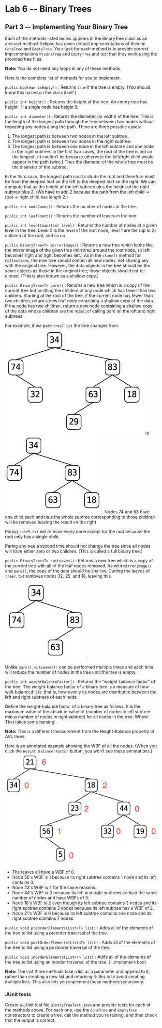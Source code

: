 # Lab 6 -- Binary Trees
## Part 3 -- Implementing Your Binary Tree

Each of the methods listed below appears in the BinaryTree class as an
abstract method. Eclipse has given default implementations of them in
`ConsTree` and `EmptyTree`. Your task for each method is to provide correct
implementations in `ConsTree` and `EmptyTree` and test that they work using
the provided tree files.

**Note:** You do not need any loops in any of these methods.

Here is the complete list of methods for you to implement.

`public boolean isEmpty()`
: Returns `true` if the tree is empty. (You should know this based on the
  class itself.)

`public int height()`
: Returns the height of the tree. An empty tree has height -1, a single node has
 height 0.

`public int diameter()`
: Returns the diameter (or width) of the tree. This is the length of the
  longest path through the tree between two nodes without repeating any nodes
  along the path. There are three possible cases:
  1. The longest path is between two nodes in the left subtree.
  2. The longest path is between two nodes in the right subtree.
  3. The longest path is between one node in the left subtree and one node in the right subtree.
  In the first two cases, the root of the tree is not on the longest. (It
  couldn't be because otherwise the left/right child would appear in the
  path twice.) Thus the diameter of the whole tree must be the diameter of
  the subtree.

  In the third case, the longest path must include the root and therefore must
  be from the deepest leaf on the left to the deepest leaf on the right. We
  can compute that as the height of the left subtree plus the height of the
  right subtree plus 2. (We have to add 2 because the path from the left child
  → root → right child has length 2.)

`public int nodeCount()`
: Returns the number of nodes in the tree.

`public int leafCount()`
: Returns the number of leaves in the tree.

`public int levelCount(int level)`
: Returns the number of nodes at a given level in the tree. Level 0 is the
  level of the root node, level 1 are the (up to 2) children of the root, and so
  on.

`public BinaryTree<T> mirrorImage()`
: Returns a new tree which looks like the mirror image of the given tree
  (mirrored around the root node, so left becomes right and right becomes left.)
  As in the `clone()` method for `Collections`, the new tree should contain all new
  nodes, not sharing any with the original tree. However, the data objects in
  the tree should be the same objects as those in the original tree; those
  objects should not be cloned. (This is also known as a shallow copy.)

`public BinaryTree<T> pare()`
: Returns a new tree which is a copy of the current tree but omitting the
  children of any node which has fewer than two children. Starting at the root
  of the tree, if the current node has fewer than two children, return a new
  leaf node containing a shallow copy of the data. If the node has two children,
  return a new node containing a shallow copy of the data whose children are the
  result of calling pare on the left and right subtrees.

  For example, if we pare `tree7.txt` the tree changes from
  ![Tree 7](tree7.png) to ![Pared tree](pare.png).
  Nodes 74 and 63 have one child each and
  thus the whole subtree corresponding to those children will be removed
  leaving the result on the right

  Paring `tree9.txt` will remove every node except for the root because the
  root only has a single child.

  Paring any tree a second time should not change the tree since all nodes
  will have either zero or two children. (This is called a full binary tree.)

`public BinaryTree<T> cutLeaves()`
: Returns a new tree which is a copy of the current tree with all of the leaf
  nodes removed. As with `mirrorImage()` and `pare()`, the copy of the data should
  be shallow. Cutting the leaves of `tree7.txt` removes nodes 32, 29, and 18, leaving this.

  ![Cut tree](cutleaves.png).


  Unlike `pare()`, `cutLeaves()` can be performed multiple times and each time
  will reduce the number of nodes in the tree until the tree is empty.

`public int weightBalanceFactor()`
: Returns the "weight-balance factor" of the tree. The weight-balance factor
  of a binary tree is a measure of how well-balanced it is; that is, how evenly
  its nodes are distributed between the left and right subtrees of each node.

  Define the weight-balance factor of a binary tree as follows: it is the
  maximum value of the absolute value of (number of nodes in left subtree minus
  number of nodes in right subtree) for all nodes in the tree. Whew! That takes
  some parsing!

  **Note:** This is a different measurement from the Height-Balance property of AVL trees.

  Here is an annotated example showing the WBF of all the nodes. (When you
  click the `Weight Balance Factor` button, you won't see these annotations.)
  ![Weight-balance factor](wbf.png)
  - The leaves all have a WBF of 0.
  - Node 56's WBF is 1 because its right subtree contains 1 node and its left
    contains 0.
  - Node 23's WBF is 2 for the same reasons.
  - Node 44's WBF is 0 because its left and right subtrees contain the same
    number of nodes and have WBFs of 0.
  - Node 18's WBF is 2 even though its left subtree contains 3 nodes and its
    right subtree contains 3 nodes because its left subtree has a WBF of 2.
  - Node 21's WBF is 6 because its left subtree contains one node and its
    right subtree contains 7 nodes.

`public void preOrderElements(List<T> list)`
: Adds all of the elements of the tree to list using a preorder traversal of the tree.

`public void postOrderElements(List<T> list)`
: Adds all of the elements of the tree to list using a postorder traversal of the tree.

`public void inOrderElements(List<T> list)`
: Adds all of the elements of the tree to list using an inorder traversal of the tree.
{: .implement-box}

**Note:** The last three methods take a list as a parameter and append to it,
rather than creating a new list and returning it: this is to avoid creating
multiple lists. This also lets you implement these methods recursively.

### JUnit tests

Create a JUnit test file `BinaryTreeTest.java` and provide tests for each of
the methods above. For each one, use the `ConsTree` and `EmptyTree`
constructors to create a tree, call the method you're testing, and then check
that the output is correct.
